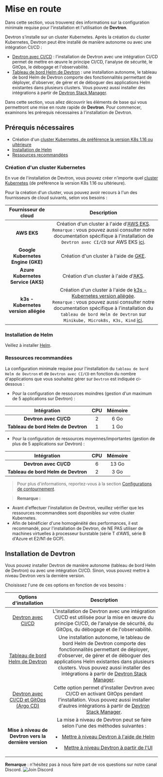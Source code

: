 ﻿# Mise en route
Dans cette section, vous trouverez des informations sur la configuration minimale requise pour l'installation et l'utilisation de **Devtron**.

Devtron s'installe sur un cluster Kubernetes. Après la création du cluster Kubernetes, Devtron peut être installé de manière autonome ou avec une intégration CI/CD :

* [Devtron avec CI/CD](setup/install/install-devtron-with-cicd.md) : l'installation de Devtron avec une intégration CI/CD permet de mettre en œuvre le principe CI/CD, l'analyse de sécurité, le GitOps, le débogage et l'observabilité.
* [Tableau de bord Helm de Devtron](setup/install/install-devtron.md) : une installation autonome, le tableau de bord Helm de Devtron comporte des fonctionnalités permettant de déployer, d'observer, de gérer et de déboguer des applications Helm existantes dans plusieurs clusters. Vous pouvez aussi installer des intégrations à partir de [Devtron Stack Manager](https://docs.devtron.ai/v/v0.6/usage/integrations?q=).

Dans cette section, vous allez découvrir les éléments de base qui vous permettront une mise en route rapide de **Devtron**.
Pour commencer, examinons les prérequis nécessaires à l'installation de Devtron.
## Prérequis nécessaires
* Création d'un [cluster Kubernetes, de préférence la version K8s 1.16 ou ultérieure](#create-a-kubernetes-cluster)
* [Installation de Helm](https://helm.sh/docs/intro/install/)
* [Ressources recommandées](#recommended-resources)
### Création d'un cluster Kubernetes
En vue de l'installation de Devtron, vous pouvez créer n'importe quel [cluster Kubernetes](https://kubernetes.io/docs/tutorials/kubernetes-basics/create-cluster/) (de préférence la version K8s 1.16 ou ultérieure).

Pour la création d'un cluster, vous pouvez avoir recours à l'un des fournisseurs de cloud suivants, selon vos besoins :

|Fournisseur de cloud|Description|
| :-: | :-: |
|**AWS EKS**|Création d'un cluster à l'aide d'[AWS EKS](https://docs.aws.amazon.com/eks/latest/userguide/getting-started-console.html). <br>`Remarque` : vous pouvez aussi consulter notre documentation spécifique à l'installation de `Devtron avec CI/CD` sur AWS EKS [ici](setup/install/install-devtron-on-AWS-EKS.md).</br>|
|**Google Kubernetes Engine (GKE)**|Création d'un cluster à l'aide de [GKE](https://cloud.google.com/kubernetes-engine/).|
|**Azure Kubernetes Service (AKS)**|Création d'un cluster à l'aide d'[AKS](https://learn.microsoft.com/en-us/azure/aks/).|
|**k3s - Kubernetes version allégée**|Création d'un cluster à l'aide de [k3s - Kubernetes version allégée](https://devtron.ai/blog/deploy-your-applications-over-k3s-lightweight-kubernetes-in-no-time/).<br>`Remarque` : vous pouvez aussi consulter notre documentation spécifique à l'installation du `tableau de bord Helm de Devtron` sur `Minikube, Microk8s, K3s, Kind` [ici](setup/install/Install-devtron-on-Minikube-Microk8s-K3s-Kind.md).</br>|

### Installation de Helm
Veillez à installer [Helm](https://helm.sh/docs/intro/install/).
### Ressources recommandées
La configuration minimale requise pour l'installation du `tableau de bord Helm de Devtron` et de `Devtron avec CI/CD` en fonction du nombre d'applications que vous souhaitez gérer sur `Devtron` est indiquée ci-dessous :

* Pour la configuration de ressources moindres (gestion d'un maximum de 5 applications sur Devtron) :

|Intégration|CPU|Mémoire|
| :-: | :-: | :-: |
|**Devtron avec CI/CD**|2|6 Go|
|**Tableau de bord Helm de Devtron**|1|1 Go|

* Pour la configuration de ressources moyennes/importantes (gestion de plus de 5 applications sur Devtron) :

|Intégration|CPU|Mémoire|
| :-: | :-: | :-: |
|**Devtron avec CI/CD**|6|13 Go|
|**Tableau de bord Helm de Devtron**|2|3 Go|

> Pour plus d'informations, reportez-vous à la section [Configurations de contournement](setup/install/override-default-devtron-installation-configs.md).

> **Remarque :**

* Avant d'effectuer l'installation de Devtron, veuillez vérifier que les ressources recommandées sont disponibles sur votre cluster Kubernetes.
* Afin de bénéficier d'une homogénéité des performances, il est recommandé, pour l'installation de Devtron, de NE PAS utiliser de machines virtuelles à processeur burstable (série T d'AWS, série B d'Azure et E2/N1 de GCP).
## Installation de Devtron
Vous pouvez installer Devtron de manière autonome (tableau de bord Helm de Devtron) ou avec une intégration CI/CD. Sinon, vous pouvez mettre à niveau Devtron vers la dernière version.

Choisissez l'une de ces options en fonction de vos besoins :

|Options d'installation|Description|
| :-: | :-: |
|[Devtron avec CI/CD](setup/install/install-devtron-with-cicd.md)|L'installation de Devtron avec une intégration CI/CD est utilisée pour la mise en œuvre du principe CI/CD, de l'analyse de sécurité, du GitOps, du débogage et de l'observabilité.|
|[Tableau de bord Helm de Devtron](setup/install/install-devtron.md)|Une installation autonome, le tableau de bord Helm de Devtron comporte des fonctionnalités permettant de déployer, d'observer, de gérer et de déboguer des applications Helm existantes dans plusieurs clusters. Vous pouvez aussi installer des intégrations à partir de [Devtron Stack Manager](https://docs.devtron.ai/v/v0.6/usage/integrations?q=).|
|[Devtron avec CI/CD et GitOps (Argo CD)](setup/install/install-devtron-with-cicd-with-gitops.md)|Cette option permet d'installer Devtron avec CI/CD en activant GitOps pendant l'installation. Vous pouvez aussi installer d'autres intégrations à partir de [Devtron Stack Manager](https://docs.devtron.ai/v/v0.6/usage/integrations?q=).|
|**Mise à niveau de Devtron vers la dernière version**|La mise à niveau de Devtron peut se faire selon l'une des méthodes suivantes :<ul><li>[Mettre à niveau Devtron à l'aide de Helm](https://docs.devtron.ai/v/v0.5/getting-started/upgrade#upgrade-devtron-using-helm)</ul></li><ul><li>[Mettre à niveau Devtron à partir de l'UI](https://docs.devtron.ai/v/v0.5/getting-started/upgrade/upgrade-devtron-ui)</ul></li>|

**Remarque** : n'hésitez pas à nous faire part de vos questions sur notre canal Discord. ![Join Discord](https://img.shields.io/badge/Join%20us%20on-Discord-e01563.svg)[](https://discord.gg/jsRG5qx2gp)
